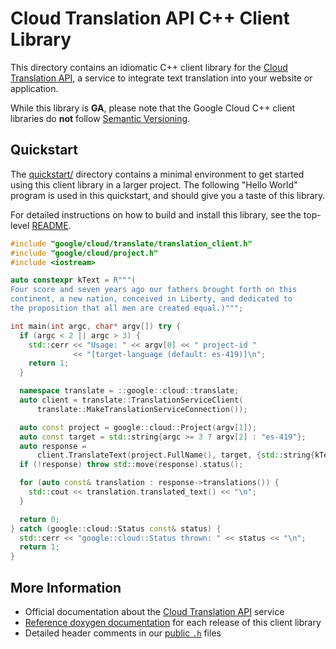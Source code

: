 # Cloud Translation API C++ Client Library

This directory contains an idiomatic C++ client library for the
[Cloud Translation API][cloud-service-docs], a service to integrate text
translation into your website or application.

While this library is **GA**, please note that the Google Cloud C++ client libraries do **not** follow
[Semantic Versioning](https://semver.org/).

## Quickstart

The [quickstart/](quickstart/README.md) directory contains a minimal environment
to get started using this client library in a larger project. The following
"Hello World" program is used in this quickstart, and should give you a taste of
this library.

For detailed instructions on how to build and install this library, see the
top-level [README](/README.md#building-and-installing).

<!-- inject-quickstart-start -->

```cc
#include "google/cloud/translate/translation_client.h"
#include "google/cloud/project.h"
#include <iostream>

auto constexpr kText = R"""(
Four score and seven years ago our fathers brought forth on this
continent, a new nation, conceived in Liberty, and dedicated to
the proposition that all men are created equal.)""";

int main(int argc, char* argv[]) try {
  if (argc < 2 || argc > 3) {
    std::cerr << "Usage: " << argv[0] << " project-id "
              << "[target-language (default: es-419)]\n";
    return 1;
  }

  namespace translate = ::google::cloud::translate;
  auto client = translate::TranslationServiceClient(
      translate::MakeTranslationServiceConnection());

  auto const project = google::cloud::Project(argv[1]);
  auto const target = std::string{argc >= 3 ? argv[2] : "es-419"};
  auto response =
      client.TranslateText(project.FullName(), target, {std::string{kText}});
  if (!response) throw std::move(response).status();

  for (auto const& translation : response->translations()) {
    std::cout << translation.translated_text() << "\n";
  }

  return 0;
} catch (google::cloud::Status const& status) {
  std::cerr << "google::cloud::Status thrown: " << status << "\n";
  return 1;
}
```

<!-- inject-quickstart-end -->

## More Information

- Official documentation about the [Cloud Translation API][cloud-service-docs] service
- [Reference doxygen documentation][doxygen-link] for each release of this
  client library
- Detailed header comments in our [public `.h`][source-link] files

[cloud-service-docs]: https://cloud.google.com/translate
[doxygen-link]: https://googleapis.dev/cpp/google-cloud-translate/latest/
[source-link]: https://github.com/googleapis/google-cloud-cpp/tree/main/google/cloud/translate
